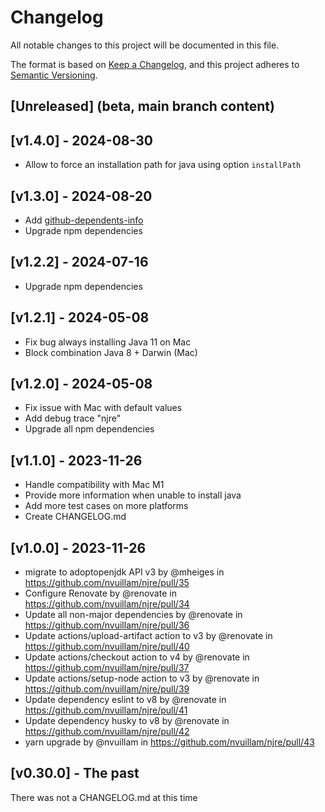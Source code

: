 # Changelog

All notable changes to this project will be documented in this file.

The format is based on [Keep a Changelog](https://keepachangelog.com/en/1.0.0/), and this project adheres to [Semantic Versioning](https://semver.org/spec/v2.0.0.html).

## [Unreleased] (beta, main branch content)

## [v1.4.0] - 2024-08-30

- Allow to force an installation path for java using option `installPath`

## [v1.3.0] - 2024-08-20

- Add [github-dependents-info](https://github.com/nvuillam/github-dependents-info)
- Upgrade npm dependencies

## [v1.2.2] - 2024-07-16

- Upgrade npm dependencies

## [v1.2.1] - 2024-05-08

- Fix bug always installing Java 11 on Mac
- Block combination Java 8 + Darwin (Mac)

## [v1.2.0] - 2024-05-08

- Fix issue with Mac with default values
- Add debug trace "njre"
- Upgrade all npm dependencies

## [v1.1.0] - 2023-11-26

- Handle compatibility with Mac M1
- Provide more information when unable to install java
- Add more test cases on more platforms
- Create CHANGELOG.md

## [v1.0.0] - 2023-11-26

- migrate to adoptopenjdk API v3 by @mheiges in <https://github.com/nvuillam/njre/pull/35>
- Configure Renovate by @renovate in <https://github.com/nvuillam/njre/pull/34>
- Update all non-major dependencies by @renovate in <https://github.com/nvuillam/njre/pull/36>
- Update actions/upload-artifact action to v3 by @renovate in <https://github.com/nvuillam/njre/pull/40>
- Update actions/checkout action to v4 by @renovate in <https://github.com/nvuillam/njre/pull/37>
- Update actions/setup-node action to v3 by @renovate in <https://github.com/nvuillam/njre/pull/39>
- Update dependency eslint to v8 by @renovate in <https://github.com/nvuillam/njre/pull/41>
- Update dependency husky to v8 by @renovate in <https://github.com/nvuillam/njre/pull/42>
- yarn upgrade by @nvuillam in <https://github.com/nvuillam/njre/pull/43>

## [v0.30.0] - The past

There was not a CHANGELOG.md at this time